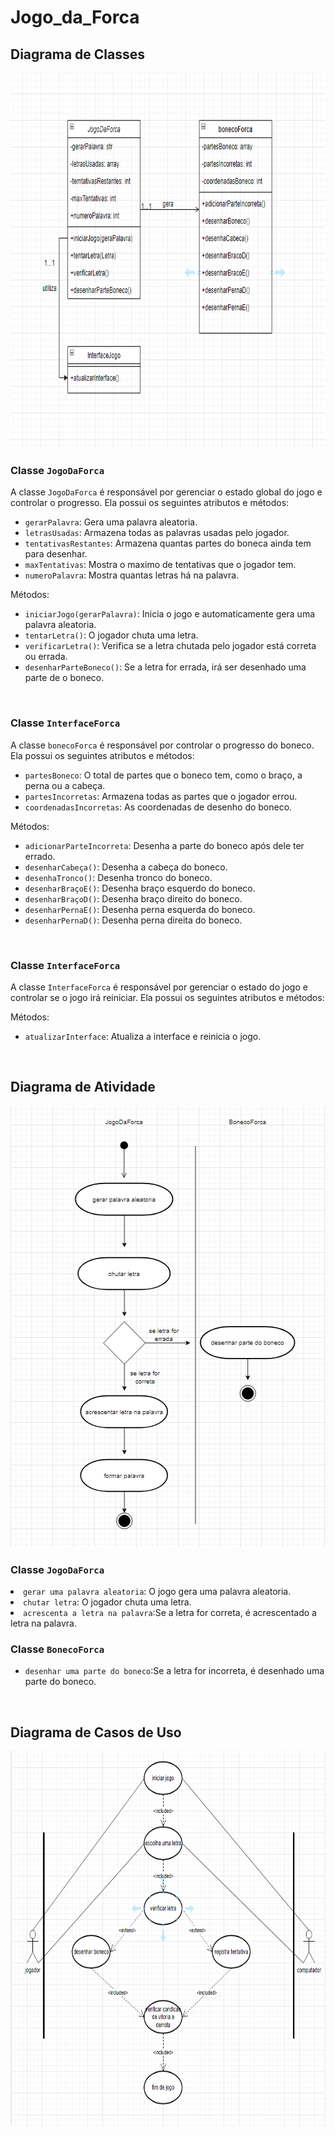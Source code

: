# Jogo_da_Forca
<h2>Diagrama de Classes</h2>
<img src="imgs/classe.png" height="600px" width="800px">
<h3>Classe <code>JogoDaForca</code></h3>
<p>A classe <code>JogoDaForca</code> é responsável por gerenciar o estado global do jogo e controlar o progresso. Ela possui os seguintes atributos e métodos:</p>
<ul>
    <li><code>gerarPalavra</code>: Gera uma palavra aleatoria.</li>
    <li><code>letrasUsadas</code>: Armazena todas as palavras usadas pelo jogador.</li>
    <li><code>tentativasRestantes</code>: Armazena quantas partes do boneca ainda tem para desenhar.</li>
    <li><code>maxTentativas</code>: Mostra o maximo de tentativas que o jogador tem.</li>
    <li><code>numeroPalavra</code>: Mostra quantas letras há na palavra.</li>
</ul>
<p>Métodos:</p>
<ul>
    <li><code>iniciarJogo(gerarPalavra)</code>: Inicia o jogo e automaticamente gera uma palavra aleatoria.</li>
    <li><code>tentarLetra()</code>: O jogador chuta uma letra.</li>
    <li><code>verificarLetra()</code>: Verifica se a letra chutada pelo jogador está correta ou errada.</li>
    <li><code>desenharParteBoneco()</code>: Se a letra for errada, irá ser desenhado uma parte de o boneco.</li>
</ul>
<br>
<h3>Classe <code>InterfaceForca</code></h3>
<p>A classe <code>bonecoForca</code> é responsável por controlar o progresso do boneco. Ela possui os seguintes atributos e métodos:</p>
<ul>
    <li><code>partesBoneco</code>: O total de partes que o boneco tem, como o braço, a perna ou a cabeça.</li>
    <li><code>partesIncorretas</code>: Armazena todas as partes que o jogador errou.</li>
    <li><code>coordenadasIncorretas</code>: As coordenadas de desenho do boneco.</li>
</ul>
<p>Métodos:</p>
<ul>
    <li><code>adicionarParteIncorreta</code>: Desenha a parte do boneco após dele ter errado.</li>
    <li><code>desenharCabeça()</code>: Desenha a cabeça do boneco.</li>
    <li><code>desenhaTronco()</code>: Desenha tronco do boneco.</li>
    <li><code>desenharBraçoE()</code>: Desenha braço esquerdo do boneco.</li>
    <li><code>desenharBraçoD()</code>: Desenha braço direito do boneco.</li>
    <li><code>desenharPernaE()</code>: Desenha perna esquerda do boneco.</li>
    <li><code>desenharPernaD()</code>: Desenha perna direita do boneco.</li>
</ul>
<br>
<h3>Classe <code>InterfaceForca</code></h3>
<p>A classe <code>InterfaceForca</code> é responsável por gerenciar o estado do jogo e controlar se o jogo irá reiniciar. Ela possui os seguintes atributos e métodos:</p>
<p>Métodos:</p>
<ul>
    <li><code>atualizarInterface</code>: Atualiza a interface e reinicia o jogo.</li>
</ul>


<br>
<h2>Diagrama de Atividade</h2>
<img src="imgs/atividade.png" height="706px" width="512px">
<h3>Classe <code>JogoDaForca</code></h3>
    <li><code>gerar uma palavra aleatoria</code>: O jogo gera uma palavra aleatoria.</li>
    <li><code>chutar letra</code>: O jogador chuta uma letra.</li>
    <li><code>acrescenta a letra na palavra</code>:Se a letra for correta, é acrescentado a letra na palavra.</li>

<h3>Classe <code>BonecoForca</code></h3>
<ul>
    <li><code>desenhar uma parte do boneco</code>:Se a letra for incorreta, é desenhado uma parte do boneco.</li>
</ul>

<br>
<h2>Diagrama de Casos de Uso</h2>
<img src="imgs/uso.png" height="600px" width="800px">
